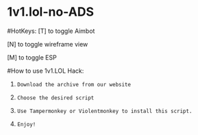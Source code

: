 # 1v1.lol-no-ADS



#HotKeys:
[T] to toggle Aimbot

[N] to toggle wireframe view

[M] to toggle ESP


#How to use 1v1.LOL Hack:

1. `Download the archive from our website`

2. `Choose the desired script`

3. `Use Tampermonkey or Violentmonkey to install this script.`

4. `Enjoy!`
